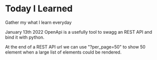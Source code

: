 # Today I Learned

Gather my what I learn everyday

January 13th 2022
OpenApi is a usefully tool to swagg an REST API and bind it with python.

At the end of a REST API url we can use "?per_page=50" to show 50 element when a large list of elements could be rendered.

